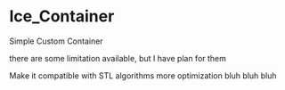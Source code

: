 # Ice_Container

Simple Custom Container 

there are some limitation available, but I have plan for them

Make it compatible with STL algorithms 
more optimization
bluh bluh bluh




